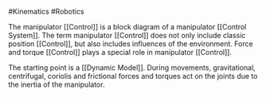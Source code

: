 #Kinematics #Robotics 

The manipulator [[Control]] is a block diagram of a manipulator [[Control System]]. The term manipulator [[Control]] does not only include classic position [[Control]], but also includes influences of the environment. Force and torque [[Control]] plays a special role in manipulator [[Control]].

The starting point is a [[Dynamic Model]]. During movements, gravitational, centrifugal, coriolis and frictional forces and torques act on the joints due to the inertia of the manipulator.